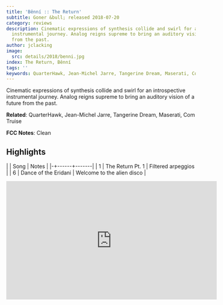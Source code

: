 ```yaml
---
title: 'Bênní :: The Return'
subtitle: Goner &bull; released 2018-07-20
category: reviews
description: Cinematic expressions of synthesis collide and swirl for an introspective
  instrumental journey. Analog reigns supreme to bring an auditory vision of a future
  from the past.
author: jclacking
image:
  src: details/2018/benni.jpg
index: The Return, Bênní
tags: ''
keywords: QuarterHawk, Jean-Michel Jarre, Tangerine Dream, Maserati, Com Truise, Goner
---
```

Cinematic expressions of synthesis collide and swirl for an introspective instrumental journey. Analog reigns supreme to bring an auditory vision of a future from the past.<!--more-->

**Related**: QuarterHawk, Jean-Michel Jarre, Tangerine Dream, Maserati, Com Truise

**FCC Notes**: Clean

## Highlights

| | Song | Notes |
|-+------+-------|
| 1 | The Return Pt. 1 | Filtered arpeggios |
| 6 | Dance of the Eridani | Welcome to the alien disco |

<div class="tlo-detail-video"><iframe width="560" height="315" src="https://www.youtube.com/embed/d-Xgyov4ttk" frameborder="0" allow="autoplay; encrypted-media" allowfullscreen></iframe></div>

